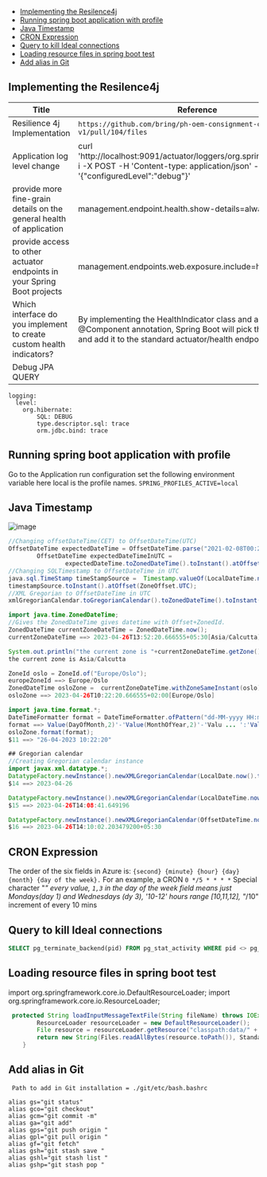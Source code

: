 - [Implementing the Resilence4j](#implementing-the-resilence4j)
- [Running spring boot application with profile](#running-spring-boot-application-with-profile)
- [Java Timestamp](#java-timestamp)
- [CRON Expression](#cron-expression)
- [Query to kill Ideal connections](#query-to-kill-ideal-connections)
- [Loading resource files in spring boot test](#loading-resource-files-in-spring-boot-test)
- [Add alias in Git](#add-alias-in-git)

## Implementing the Resilence4j 

|Title| Reference|
|---|---|
|Resilience 4j Implementation|`https://github.com/bring/ph-oem-consignment-consumer-v1/pull/104/files`|
|Application log level change|curl 'http://localhost:9091/actuator/loggers/org.springframework' -i -X POST -H 'Content-type: application/json' -d '{"configuredLevel":"debug"}'|
| provide more fine-grain details on the general health of application|management.endpoint.health.show-details=always|
|provide access to other actuator endpoints in your Spring Boot projects|management.endpoints.web.exposure.include=health,metrics,* |
|Which interface do you implement to create custom health indicators?|By implementing the HealthIndicator class and adding the @Component annotation, Spring Boot will pick this up a runtime and add it to the standard actuator/health endpoint.|
|Debug JPA QUERY|  
```
logging:
  level:
    org.hibernate:
        SQL: DEBUG
        type.descriptor.sql: trace
        orm.jdbc.bind: trace
```       
## Running spring boot application with profile 
Go to the Application run configuration set the following environment variable here local is the profile names.
`SPRING_PROFILES_ACTIVE=local`

## Java Timestamp

![image](https://user-images.githubusercontent.com/75798528/233641077-f259628a-f9fe-41cf-b314-17d20c588c41.png)

```java
//Changing offsetDateTime(CET) to OffsetDateTime(UTC) 
OffsetDateTime expectedDateTime = OffsetDateTime.parse("2021-02-08T00:25:18+01:00");
        OffsetDateTime expectedDateTimeInUTC =
                expectedDateTime.toZonedDateTime().toInstant().atOffset(ZoneOffset.UTC);
//Changing SQLTimestamp to OffsetDateTime in UTC
java.sql.TimeStamp timeStampSource =  Timestamp.valueOf(LocalDateTime.now());
timestampSource.toInstant().atOffset(ZoneOffset.UTC);
//XML Gregorian to OffsetDateTime in UTC
xmlGregorianCalendar.toGregorianCalendar().toZonedDateTime().toInstant().atOffset(ZoneOffset.UTC)

import java.time.ZonedDateTime;
//Gives the ZonedDateTime gives datetime with Offset+ZonedId.
ZonedDateTime currentZoneDateTime = ZonedDateTime.now();
currentZoneDateTime ==> 2023-04-26T13:52:20.666555+05:30[Asia/Calcutta]

System.out.println("the current zone is "+currentZoneDateTime.getZone());
the current zone is Asia/Calcutta

ZoneId oslo = ZoneId.of("Europe/Oslo");
europeZoneId ==> Europe/Oslo
ZonedDateTime osloZone =  currentZoneDateTime.withZoneSameInstant(oslo);
osloZone ==> 2023-04-26T10:22:20.666555+02:00[Europe/Oslo]

import java.time.format.*;
DateTimeFormatter format = DateTimeFormatter.ofPattern("dd-MM-yyyy HH:mm:ss");
format ==> Value(DayOfMonth,2)'-'Value(MonthOfYear,2)'-'Valu ... ':'Value(SecondOfMinute,2)
osloZone.format(format);
$11 ==> "26-04-2023 10:22:20"

## Gregorian calendar
//Creating Gregorian calendar instance  
import javax.xml.datatype.*;
DatatypeFactory.newInstance().newXMLGregorianCalendar(LocalDate.now().toString());
$14 ==> 2023-04-26

DatatypeFactory.newInstance().newXMLGregorianCalendar(LocalDateTime.now().toString());
$15 ==> 2023-04-26T14:08:41.649196

DatatypeFactory.newInstance().newXMLGregorianCalendar(OffsetDateTime.now().toString());
$16 ==> 2023-04-26T14:10:02.203479200+05:30


```
## CRON Expression

The order of the six fields in Azure is: `{second} {minute} {hour} {day} {month} {day of the week}.`
For an example, a CRON `0 */5 * * * *`
Special character "*" every value, `1,3` in the day of the week field means just Mondays(day 1) and Wednesdays (dy 3), '10-12' hours range [10,11,12], "*/10" increment of every 10 mins   

## Query to kill Ideal connections
```sql
SELECT pg_terminate_backend(pid) FROM pg_stat_activity WHERE pid <> pg_backend_pid() AND state in ('idle');
```
## Loading resource files in spring boot test
import org.springframework.core.io.DefaultResourceLoader;
import org.springframework.core.io.ResourceLoader;
```java
 protected String loadInputMessageTextFile(String fileName) throws IOException {
        ResourceLoader resourceLoader = new DefaultResourceLoader();
        File resource = resourceLoader.getResource("classpath:data/" + fileName).getFile();
        return new String(Files.readAllBytes(resource.toPath()), StandardCharsets.UTF_8);
    }
```

## Add alias in Git
```
 Path to add in Git installation = ./git/etc/bash.bashrc

alias gs="git status"
alias gco="git checkout"
alias gcm="git commit -m"
alias ga="git add"
alias gps="git push origin "
alias gpl="git pull origin "
alias gf="git fetch"
alias gsh="git stash save "
alias gshl="git stash list "
alias gshp="git stash pop "

```

